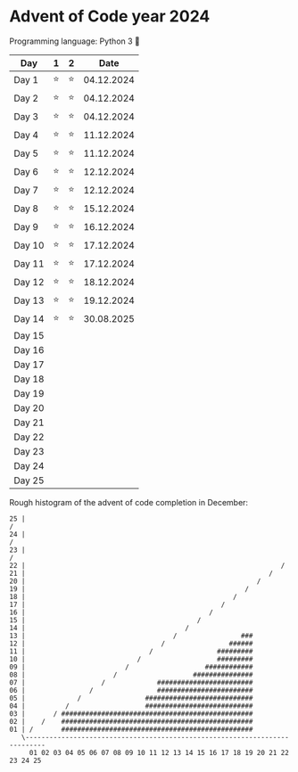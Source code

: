 # Advent of Code year 2024

Programming language: Python 3 &#128013;

| Day    | 1        | 2        | Date       |
|--------|----------|----------|------------|
| Day 1  | &#11088; | &#11088; | 04.12.2024 |
| Day 2  | &#11088; | &#11088; | 04.12.2024 |
| Day 3  | &#11088; | &#11088; | 04.12.2024 |
| Day 4  | &#11088; | &#11088; | 11.12.2024 |
| Day 5  | &#11088; | &#11088; | 11.12.2024 |
| Day 6  | &#11088; | &#11088; | 12.12.2024 |
| Day 7  | &#11088; | &#11088; | 12.12.2024 |
| Day 8  | &#11088; | &#11088; | 15.12.2024 |
| Day 9  | &#11088; | &#11088; | 16.12.2024 |
| Day 10 | &#11088; | &#11088; | 17.12.2024 |
| Day 11 | &#11088; | &#11088; | 17.12.2024 |
| Day 12 | &#11088; | &#11088; | 18.12.2024 |
| Day 13 | &#11088; | &#11088; | 19.12.2024 |
| Day 14 | &#11088; | &#11088; | 30.08.2025 |
| Day 15 |          |          |            |
| Day 16 |          |          |            |
| Day 17 |          |          |            |
| Day 18 |          |          |            |
| Day 19 |          |          |            |
| Day 20 |          |          |            |
| Day 21 |          |          |            |
| Day 22 |          |          |            |
| Day 23 |          |          |            |
| Day 24 |          |          |            |
| Day 25 |          |          |            |


Rough histogram of the advent of code completion in December:

```
25 |                                                                         /
24 |                                                                      /
23 |                                                                   /
22 |                                                                /
21 |                                                             /
20 |                                                          /
19 |                                                       /
18 |                                                    /    
17 |                                                 /       
16 |                                              /          
15 |                                           /             
14 |                                        /                
13 |                                     /                ###
12 |                                  /                ######
11 |                               /                #########
10 |                            /                   #########
09 |                         /                   ############
08 |                      /                   ###############
07 |                   /             ########################
06 |                /                ########################
05 |             /                ###########################
04 |          /                   ###########################
03 |       / ################################################
02 |    /    ################################################
01 | /       ################################################
   \---------------------------------------------------------------------------
     01 02 03 04 05 06 07 08 09 10 11 12 13 14 15 16 17 18 19 20 21 22 23 24 25
```
